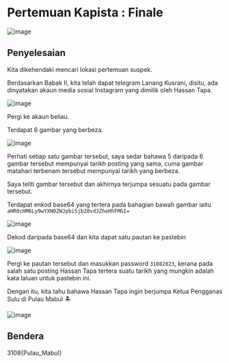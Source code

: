 # Pertemuan Kapista : Finale
![image](https://github.com/6E3372/3108CTF-Writeup/assets/129729880/18276d63-bdd6-4c40-9d0f-016207f41635)

## Penyelesaian
Kita dikehendaki mencari lokasi pertemuan suspek.

Berdasarkan Babak II, kita telah dapat telegram Lanang Kusrani, disitu, ada dinyatakan akaun media sosial Instagram yang dimilik oleh Hassan Tapa.

![image](https://github.com/6E3372/3108CTF-Writeup/assets/129729880/f3efaf93-78c9-40bf-ad2e-18750ccbea07)

Pergi ke akaun beliau.

Terdapat 6 gambar yang berbeza.

![image](https://github.com/6E3372/3108CTF-Writeup/assets/129729880/4d232d8b-8018-4994-a565-c35d556edd47)

Perhati setiap satu gambar tersebut, saya sedar bahawa 5 daripada 6 gambar tersebut mempunyai tarikh posting yang sama, cuma gambar matahari terbenam tersebut mempunyai tarikh yang berbeza.

Saya teliti gambar tersebut dan akhirnya terjumpa sesuatu pada gambar tersebut.

Terdapat enkod base64 yang tertera pada bahagian bawah gambar iaitu `aHR0cHM6Ly9wYXN0ZWJpbi5jb20vd3ZheHhFMGI=`

![image](https://github.com/6E3372/3108CTF-Writeup/assets/129729880/f778bc1a-0dbf-41f2-85a5-c354daf3e3b5)

Dekod daripada base64 dan kita dapat satu pautan ke pastebin

![image](https://github.com/6E3372/3108CTF-Writeup/assets/129729880/88c84767-4033-4137-94dc-b0e6271135e6)

Pergi ke pautan tersebut dan masukkan password `31082023`, kerana pada salah satu posting Hassan Tapa tertera suatu tarikh yang mungkin adalah kata laluan untuk pastebin ini.

Dengan itu, kita tahu bahawa Hassan Tapa ingin berjumpa Ketua Pengganas Sulu di Pulau Mabul :desert_island:

![image](https://github.com/6E3372/3108CTF-Writeup/assets/129729880/5d367661-cf0d-4512-9b3f-27dc8cf5e1db)

## Bendera
3108{Pulau_Mabul}
